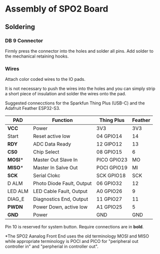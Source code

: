 # Assembly of SPO2 Board
## Soldering
### DB 9 Connector
Firmly press the connector into the holes and solder all pins. Add solder to the mechanical retaining hooks.
### Wires
Attach color coded wires to the IO pads.

It is not necessary to push the wires into the holes and you can simply strip a short piece of insulation and solder the wires onto the pad.

Suggested connecctions for the Sparkfun Thing Plus (USB-C) and the Adafruit Feather ESP32-S3.

PAD | Function | Thing Plus | Feather
---|---|---|---
**VCC**   | Power                     | 3V3         | 3V3 
Start     | Reset active low          | 04   GPIO14 | 14 
**RDY**   | ADC Data Ready            | 12   GIPO12 | 13
**CS0**   | Chip Select               | 08   GPIO15 | 6
**MOSI*** | Master Out Slave In       | PICO GPIO23 | MO
**MISO*** | Master In Salve Out       | POCI GPIO19 | MI
**SCK**   | Serial Clokc              | SCK  GPIO18 | SCK
D ALM     | Photo Diode Fault, Output | 06   GPIO32 | 12
LED ALM   | LED Cable Fault, Output   | A0   GPIO26 | 9
DIAG_E    | Diagnostics End, Output   | 11   GPIO27 | 11
**PWDN**  | Power Down, active low    | A1   GPIO25 | 5
**GND**   | Power                     | GND         | GND

Pin 10 is reserved for system button.
Require connections are in **bold**.

*The SPO2 Aanalog Front End uses the old terminology MOSI and MISO while appropriate terminology is POCI and PICO for "peripheral out controller in" and "perpherial in controller out".
